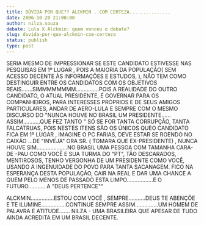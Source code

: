 ```yaml
---
title: DÚVIDA POR QUE?? ALCKMIN ..COM CERTEZA...............
date: 2006-10-20 21:00:00
author: nilza.souza
debate: Lula X Alckmin: quem venceu o debate?
slug: duvida-por-que-alckmin-com-certeza
status: publish 
type: post
---
```


SERIA MESMO DE IMPRESSIONAR SE ESTE CANDIDATO ESTIVESSE NAS PESQUISAS EM 1º LUGAR , POIS A MAIORIA DA POPULAÇÃO( SEM ACESSO DECENTE ÀS INFORMAÇÕES E ESTUDOS, ), NÃO TEM COMO DESTINGUIR ENTRE OS CANDIDATOS COM OS OBJETIVOS REAIS.......SIMMMMMMMM...............POIS A REALIDADE DO OUTRO CANDIDATO, O ATUAL PRESIDENTE, É GOVERNAR PARA OS COMPANHEIROS, PARA INTERESSES PRÓPRIOS E DE SEUS AMIGOS PARTICULARES, ANDAR DE AERO-LULA E SEMPRE COM O MESMO DISCURSO DO "NUNCA HOUVE NO BRASIL UM PRESIDENTE...... ASSIM...........QUE FEZ TANTO " SÓ SE FOR TANTA CORRUPÇÃO, TANTA FALCATRUAS, POIS NESTES ITENS SÃO OS ÚNICOS QUEO CANDIDATO FICA EM 1º LUGAR , IMAGINE O PC FARIAS, DEVE ESTAR SE ROENDO NO CAIXÃO ...DE "INVEJA"
ORA SR. ( TOMARA QUE EX-PRESIDENTE) , NUNCA HOUVE SIM....................NO BRASIL UMA PESSOA COM TAMANHA CARA-DE -PAU COMO VOCÊ E SUA TURMA DO "PT", TÃO DESCARADOS, MENTIROSOS, TENHO VERGONHA DE UM PRESIDENTE COMO VOCÊ, USANDO A INGENUIDADE DO POVO PARA TANTA SACANAGEM.
FICO NA ESPERANÇA DESTA POPULAÇÃO, CAIR NA REAL E DAR UMA CHANCE A QUEM PELO MENOS DE PASSADO ESTA LIMPO.................E O FUTURO........... A "DEUS PERTENCE""

ALCKMIN...............ESTOU COM VOCÊ , SEMPRE...........DEUS TE ABENÇÕE E TE ILUMINE................CONTINUE SEMPRE ASSIM...............UM HOMEM DE PALAVRA E ATITUDE.......
NILZA - UMA BRASILEIRA QUE APESAR DE TUDO AINDA ACREDITA EM UM BRASIL DECENTE.
